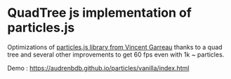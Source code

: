 # QuadTree js implementation of particles.js

Optimizations of [particles.js library from Vincent Garreau](https://github.com/VincentGarreau/particles.js/) thanks to a quad tree and several other improvements to get 60 fps even with 1k ~ particles.

Demo : https://audrenbdb.github.io/particles/vanilla/index.html
